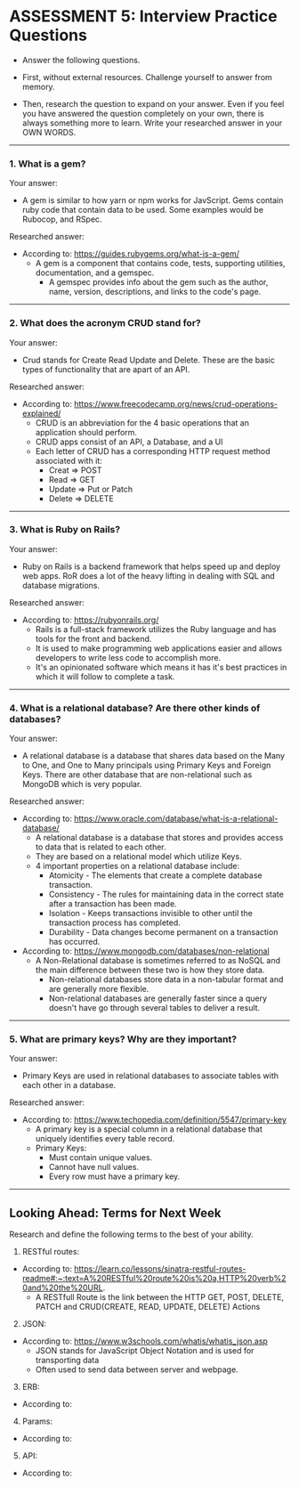 # ASSESSMENT 5: Interview Practice Questions

* Answer the following questions.

* First, without external resources. Challenge yourself to answer from memory.

* Then, research the question to expand on your answer. Even if you feel you have 
answered the question completely on your own, there is always something more to 
learn. Write your researched answer in your OWN WORDS.

---
<!-- ----------------------------------------------------------------------- -->

### 1. What is a gem?

Your answer:
* A gem is similar to how yarn or npm works for JavScript. Gems contain ruby 
code that contain data to be used. Some examples would be Rubocop, and RSpec.

Researched answer:
* According to: https://guides.rubygems.org/what-is-a-gem/
  * A gem is a component that contains code, tests, supporting utilities, 
  documentation, and a gemspec.
    * A gemspec provides info about the gem such as the author, name, version, 
    descriptions, and links to the code's page.

---
<!-- ----------------------------------------------------------------------- -->
### 2. What does the acronym CRUD stand for?

Your answer:
* Crud stands for Create Read Update and Delete. These are the basic types of 
functionality that are apart of an API.

Researched answer:
* According to: https://www.freecodecamp.org/news/crud-operations-explained/
  * CRUD is an abbreviation for the 4 basic operations that an application 
  should perform.
  * CRUD apps consist of an API, a Database, and a UI 
  * Each letter of CRUD has a corresponding HTTP request method associated with
  it:
    * Creat   =>  POST
    * Read    =>  GET
    * Update  =>  Put or Patch
    * Delete  =>  DELETE

---
<!-- ----------------------------------------------------------------------- -->
### 3. What is Ruby on Rails?

Your answer:
* Ruby on Rails is a backend framework that helps speed up and deploy web apps.
RoR does a lot of the heavy lifting in dealing with SQL and database migrations.

Researched answer:
* According to: https://rubyonrails.org/  
  * Rails is a full-stack framework utilizes the Ruby language and has tools for the front and backend.
  * It is used to make programming web applications easier and allows developers to write less code to accomplish more.
  * It's an opinionated software which means it has it's best practices in which it will follow to complete a task.

---
<!-- ----------------------------------------------------------------------- -->
### 4. What is a relational database? Are there other kinds of databases?

Your answer:
* A relational database is a database that shares data based on the Many to One,
and One to Many principals using Primary Keys and Foreign Keys. There are other
database that are non-relational such as MongoDB which is very popular.

Researched answer:
* According to: https://www.oracle.com/database/what-is-a-relational-database/
  * A relational database is a database that stores and provides access to data 
  that is related to each other. 
  * They are based on a relational model which utilize Keys. 
  * 4 important properties on a relational database include: 
    * Atomicity - The elements that create a complete database transaction.
    * Consistency - The rules for maintaining data in the correct state after
    a transaction has been made.
    * Isolation - Keeps transactions invisible to other until the transaction 
    process has completed. 
    * Durability - Data changes become permanent on a transaction has occurred.
* According to: https://www.mongodb.com/databases/non-relational 
  * A Non-Relational database is sometimes referred to as NoSQL and the main
  difference between these two is how they store data. 
    * Non-relational databases store data in a non-tabular format and are 
    generally more flexible. 
    * Non-relational databases are generally faster since a query doesn't have
    go through several tables to deliver a result.

---
<!-- ----------------------------------------------------------------------- -->
### 5. What are primary keys? Why are they important?

Your answer:
* Primary Keys are used in relational databases to associate tables with each 
other in a database. 

Researched answer:
* According to: https://www.techopedia.com/definition/5547/primary-key
  * A primary key is a special column in a relational database that uniquely
  identifies every table record.
  * Primary Keys:
    * Must contain unique values.
    * Cannot have null values.
    * Every row must have a primary key.

---
<!-- ----------------------------------------------------------------------- -->
## Looking Ahead: Terms for Next Week

Research and define the following terms to the best of your ability.

1. RESTful routes:
* According to: https://learn.co/lessons/sinatra-restful-routes-readme#:~:text=A%20RESTful%20route%20is%20a,HTTP%20verb%20and%20the%20URL.
  * A RESTfull Route is the link between the HTTP GET, POST, DELETE, PATCH and
  CRUD(CREATE, READ, UPDATE, DELETE) Actions 

2. JSON:
* According to: https://www.w3schools.com/whatis/whatis_json.asp
  * JSON stands for JavaScript Object Notation and is used for transporting data
  * Often used to send data between server and webpage.

3. ERB:
* According to:


4. Params:
* According to:


5. API:
* According to: